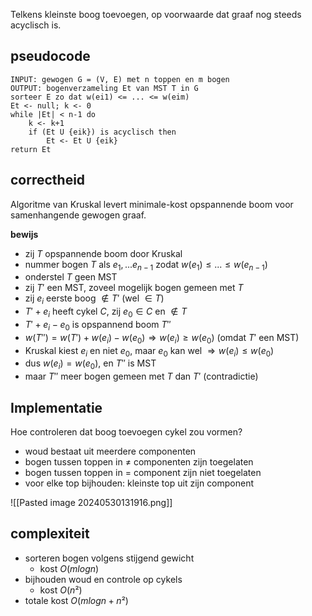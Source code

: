Telkens kleinste boog toevoegen, op voorwaarde dat graaf nog steeds acyclisch is.

## pseudocode
```
INPUT: gewogen G = (V, E) met n toppen en m bogen
OUTPUT: bogenverzameling Et van MST T in G
sorteer E zo dat w(ei1) <= ... <= w(eim)
Et <- null; k <- 0
while |Et| < n-1 do 
	k <- k+1
	if (Et U {eik}) is acyclisch then
		Et <- Et U {eik}
return Et
```

## correctheid
Algoritme van Kruskal levert minimale-kost opspannende boom voor samenhangende gewogen graaf.

__bewijs__
- zij $T$ opspannende boom door Kruskal
- nummer bogen $T$ als $e_{1}, ... e_{n-1}$ zodat $w(e_{1}) \leq ... \leq w(e_{n-1})$
- onderstel $T$ geen MST
- zij $T'$ een MST, zoveel mogelijk bogen gemeen met $T$
- zij $e_{i}$ eerste boog  $\notin T'$ (wel $\in T$)
- $T' + e_{i}$ heeft cykel $C$, zij $e_{0} \in C$ en $\notin T$
- $T' + e_{i} - e_{0}$ is opspannend boom $T''$
- $w(T'') = w(T') + w(e_{i}) - w(e_{0}) \Rightarrow w(e_{i}) \geq w(e_{0})$ (omdat $T'$ een MST)
- Kruskal kiest $e_{i}$ en niet $e_{0}$, maar $e_{0}$ kan wel $\Rightarrow w(e_{i}) \leq w(e_{0})$
- dus $w(e_{i}) = w(e_{0})$, en $T''$ is MST
- maar $T''$ meer bogen gemeen met $T$ dan $T'$ (contradictie)
 
## Implementatie
Hoe controleren dat boog toevoegen cykel zou vormen?

- woud bestaat uit meerdere componenten
- bogen tussen toppen in $\neq$ componenten zijn toegelaten
- bogen tussen toppen in $=$ component zijn niet toegelaten
- voor elke top bijhouden: kleinste top uit zijn component

![[Pasted image 20240530131916.png]]

## complexiteit
- sorteren bogen volgens stijgend gewicht
	- kost $O(m log n)$
- bijhouden woud en controle op cykels
	- kost $O(n²)$
- totale kost $O(m log n + n²)$ 
